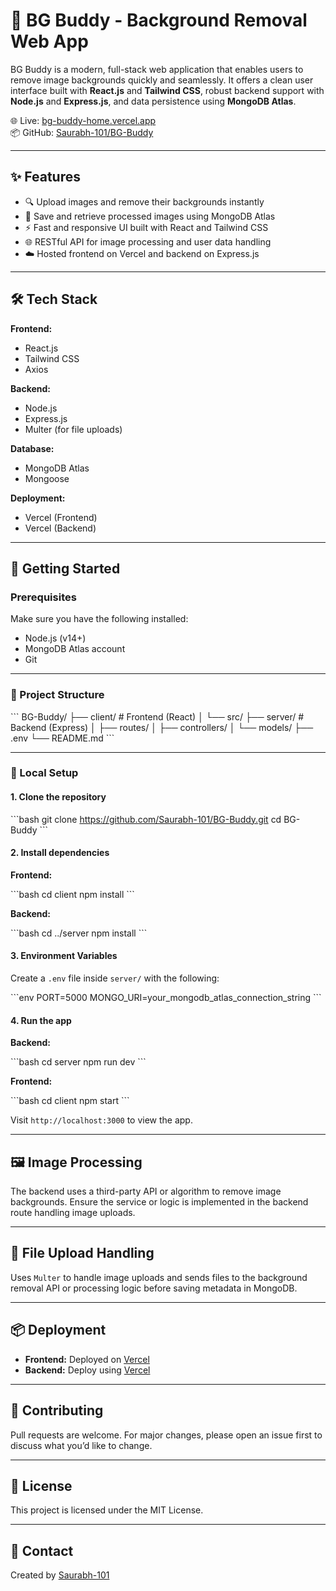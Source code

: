 # 🧠 BG Buddy - Background Removal Web App

BG Buddy is a modern, full-stack web application that enables users to remove image backgrounds quickly and seamlessly. It offers a clean user interface built with **React.js** and **Tailwind CSS**, robust backend support with **Node.js** and **Express.js**, and data persistence using **MongoDB Atlas**.

🌐 Live: [bg-buddy-home.vercel.app](https://bg-buddy-home.vercel.app/)  
📦 GitHub: [Saurabh-101/BG-Buddy](https://github.com/Saurabh-101/BG-Buddy)

---

## ✨ Features

- 🔍 Upload images and remove their backgrounds instantly
- 💾 Save and retrieve processed images using MongoDB Atlas
- ⚡ Fast and responsive UI built with React and Tailwind CSS
- 🌐 RESTful API for image processing and user data handling
- ☁️ Hosted frontend on Vercel and backend on Express.js

---

## 🛠️ Tech Stack

**Frontend:**
- React.js
- Tailwind CSS
- Axios

**Backend:**
- Node.js
- Express.js
- Multer (for file uploads)

**Database:**
- MongoDB Atlas
- Mongoose

**Deployment:**
- Vercel (Frontend)
- Vercel (Backend)

---

## 🚀 Getting Started

### Prerequisites

Make sure you have the following installed:

- Node.js (v14+)
- MongoDB Atlas account
- Git

---

### 🧩 Project Structure

\`\`\`
BG-Buddy/
├── client/               # Frontend (React)
│   └── src/
├── server/               # Backend (Express)
│   ├── routes/
│   ├── controllers/
│   └── models/
├── .env
└── README.md
\`\`\`

---

### 🧪 Local Setup

#### 1. Clone the repository

\`\`\`bash
git clone https://github.com/Saurabh-101/BG-Buddy.git
cd BG-Buddy
\`\`\`

#### 2. Install dependencies

**Frontend:**

\`\`\`bash
cd client
npm install
\`\`\`

**Backend:**

\`\`\`bash
cd ../server
npm install
\`\`\`

#### 3. Environment Variables

Create a `.env` file inside `server/` with the following:

\`\`\`env
PORT=5000
MONGO_URI=your_mongodb_atlas_connection_string
\`\`\`

#### 4. Run the app

**Backend:**

\`\`\`bash
cd server
npm run dev
\`\`\`

**Frontend:**

\`\`\`bash
cd client
npm start
\`\`\`

Visit `http://localhost:3000` to view the app.

---

## 🖼️ Image Processing

The backend uses a third-party API or algorithm to remove image backgrounds. Ensure the service or logic is implemented in the backend route handling image uploads.

---

## 📁 File Upload Handling

Uses `Multer` to handle image uploads and sends files to the background removal API or processing logic before saving metadata in MongoDB.

---

## 📦 Deployment

- **Frontend:** Deployed on [Vercel](https://vercel.com/)
- **Backend:** Deploy using [Vercel](https://vercel.com/)

---

## 🙌 Contributing

Pull requests are welcome. For major changes, please open an issue first to discuss what you’d like to change.

---

## 📄 License

This project is licensed under the MIT License.

---

## 📧 Contact

Created by [Saurabh-101](https://github.com/Saurabh-101)
